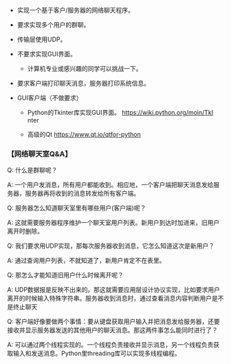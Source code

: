 * 实现一个基于客户/服务器的网络聊天程序。

* 要求实现多个用户的群聊。

* 传输层使用UDP。

* 不要求实现GUI界面。

  * 计算机专业或感兴趣的同学可以挑战一下。
  
* 要求客户端打印聊天消息，服务器打印系统信息。 

* GUI客户端（不做要求）

  * Python的Tkinter库实现GUI界面。 https://wiki.python.org/moin/TkI nter
  
  * 高级的Qt https://www.qt.io/qtfor-python   

### 【网络聊天室Q&A】
  
Q: 什么是群聊呢？  
   
A: 一个用户发消息，所有用户都能收到。相应地，一个客户端把聊天消息发给服务器，服务器再将收到的消息转发给所有客户端。

Q: 服务器怎么知道聊天室里有哪些用户(客户端)呢？

A: 这就需要服务器程序维护一个聊天室用户列表。新用户到达时加进来，旧用户离开时删除。

Q: 我们要求用UDP实现，那每次服务器收到消息，它怎么知道这次是新用户？

A: 通过查询用户列表，不就知道了，新用户肯定不在表里。

Q: 那怎么才能知道旧用户什么时候离开呢？

A: UDP数据报是反映不出来的。那这就需要应用层设计协议实现，比如要求用户离开的时候输入特殊字符串。服务器收到消息时，通过查看消息内容判断用户是不是终止聊天

Q: 客户端好像要做两个事情：要从键盘获取用户输入并把消息发给服务器，还要接收并显示服务器发送的其他用户的聊天消息。那这两件事怎么能同时进行了？

A: 可以通过两个线程实现的。一个线程负责接收并显示消息，另一个线程负责获取输入和发送消息。Python里threading库可以实现多线程编程。
